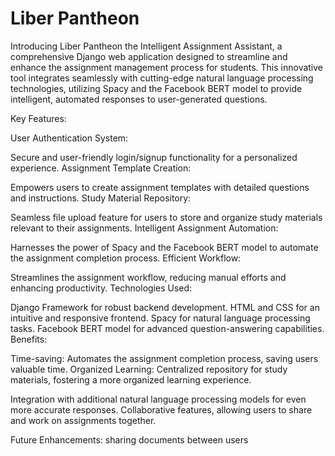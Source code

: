 # Liber Pantheon
Introducing Liber Pantheon the Intelligent Assignment Assistant, a comprehensive Django web application designed to streamline and enhance the assignment management process for students. This innovative tool integrates seamlessly with cutting-edge natural language processing technologies, utilizing Spacy and the Facebook BERT model to provide intelligent, automated responses to user-generated questions.

Key Features:

User Authentication System:

Secure and user-friendly login/signup functionality for a personalized experience.
Assignment Template Creation:

Empowers users to create assignment templates with detailed questions and instructions.
Study Material Repository:

Seamless file upload feature for users to store and organize study materials relevant to their assignments.
Intelligent Assignment Automation:

Harnesses the power of Spacy and the Facebook BERT model to automate the assignment completion process.
Efficient Workflow:

Streamlines the assignment workflow, reducing manual efforts and enhancing productivity.
Technologies Used:

Django Framework for robust backend development.
HTML and CSS for an intuitive and responsive frontend.
Spacy for natural language processing tasks.
Facebook BERT model for advanced question-answering capabilities.
Benefits:

Time-saving: Automates the assignment completion process, saving users valuable time.
Organized Learning: Centralized repository for study materials, fostering a more organized learning experience.

Integration with additional natural language processing models for even more accurate responses.
Collaborative features, allowing users to share and work on assignments together.

Future Enhancements:
sharing documents between users
